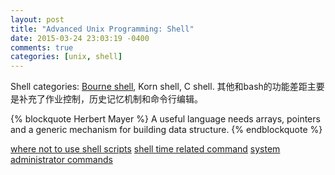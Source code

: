 ```yaml
---
layout: post
title: "Advanced Unix Programming: Shell"
date: 2015-03-24 23:03:19 -0400
comments: true
categories: [unix, shell]
---
```


Shell categories: [Bourne shell](http://tldp.org/LDP/abs/html/), Korn shell, C shell.
其他和bash的功能差距主要是补充了作业控制，历史记忆机制和命令行编辑。


{% blockquote Herbert Mayer %}
A useful language needs arrays, pointers and a generic mechanism for building data structure.
{% endblockquote %}

[where not to use shell scripts](http://tldp.org/LDP/abs/html/why-shell.html)
[shell time related command](http://tldp.org/LDP/abs/html/timedate.html#DATEREF)
[system administrator commands](http://tldp.org/LDP/abs/html/system.html#WHOREF)

